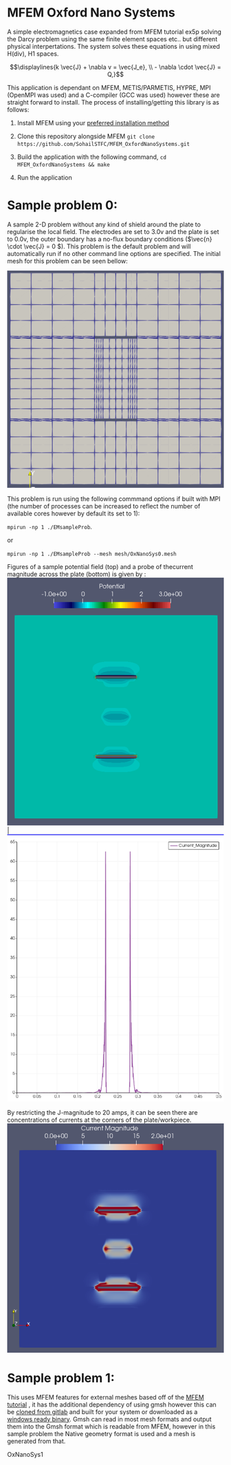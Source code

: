 # MFEM Oxford Nano Systems
A simple electromagnetics case expanded from MFEM
tutorial ex5p solving the Darcy problem using the
same finite element spaces etc.. but different physical
interpertations. The system solves these equations in using mixed H(div),
H1 spaces.
```math
\displaylines{k \vec{J} + \nabla v = \vec{J_e}, \\
- \nabla \cdot \vec{J} = Q,}
```

This application is dependant on MFEM, METIS/PARMETIS, HYPRE, MPI (OpenMPI was used) and a 
C-compiler (GCC was used) however these are straight forward to install. The process of 
installing/getting this library is as follows:

1) Install MFEM using your [preferred installation method](https://mfem.org/building/)

2) Clone this repository alongside MFEM
  `git clone https://github.com/SohailSTFC/MFEM_OxfordNanoSystems.git`

3) Build the application with the following command,
  `cd MFEM_OxfordNanoSystems && make`

4) Run the application

# Sample problem 0:
A sample 2-D problem without any kind of shield around the plate to regularise the local field.
The electrodes are set to 3.0v and the plate is set to 0.0v, the outer boundary has a no-flux
boundary conditions ($\vec{n} \cdot \vec{J} = 0  $). This problem is the default problem and 
will automatically run if no other command line options are specified.
The initial mesh for this problem can be seen bellow:

![image0](Imgs/Sample0Mesh.PNG)

This problem is run using the following commmand options if built with MPI 
(the number of processes can be increased to reflect the number of available 
cores however by default its set to 1):

`mpirun -np 1 ./EMsampleProb`.

or

`mpirun -np 1 ./EMsampleProb --mesh mesh/OxNanoSys0.mesh`

Figures of a sample potential field (top) and a probe of thecurrent magnitude across the plate (bottom) is given by :
![image1](Imgs/Sample0Potential.PNG)  |  ![image2](Imgs/Sample0CurrentMagPlot.png)

By restricting the J-magnitude to 20 amps, it can be seen there are concentrations of currents at the corners
of the plate/workpiece.
![image3](Imgs/Sample0CurrentMagContour.PNG)

# Sample problem 1:
This uses MFEM features for external meshes based off of the [MFEM tutorial](https://mfem.org/tutorial/meshvis/) , it has the additional dependency
of using gmsh however this can be [cloned from gitlab](https://gitlab.onelab.info/gmsh/gmsh) and built for your system or downloaded as a [windows ready binary](https://gmsh.info/).
Gmsh can read in most mesh formats and output them into the Gmsh format which is readable from MFEM, however in this sample problem
the Native geometry format is used and a mesh is generated from that.

OxNanoSys1